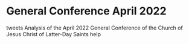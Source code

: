# General Conference April 2022
tweets Analysis of the April 2022 General Conference of the Church of Jesus Christ of Latter-Day Saints
help
